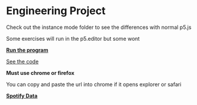 # Engineering Project
Check out the instance mode folder to see the differences with normal p5.js

Some exercises will run in the p5.editor but some wont

[**Run the program**](https://mzamora1.github.io/home.html)

[See the code](https://github.com/mzamora1/mzamora1.github.io)
 
 **Must use chrome or firefox**
 
 You can copy and paste the url into chrome if it opens explorer or safari


[**Spotify Data**](https://mzamora1.github.io/login.html)

